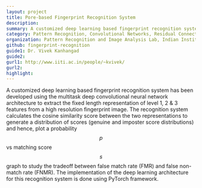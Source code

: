 ```yaml
---
layout: project
title: Pore-based Fingerprint Recognition System
description:
summary: A customized deep learning based fingerprint recognition system has been developed using the multitask deep convolutional neural network architecture to extract the fixed length representation of level 1, 2 & 3 features from a high resolution fingerprint image. The recognition system calculates the cosine similarity score between the two representations to generate a distribution of scores (genuine and imposter score distributions) and hence, plot a probability vs matching score graph to study the tradeoff between false match rate (FMR) and false non-match rate (FNMR).
category: Pattern Recognition, Convolutional Networks, Residual Connections, Image Analysis, Unsupervised Learning, CVPR
organization: Pattern Recognition and Image Analysis Lab, Indian Institute of Technology Indore
github: fingerprint-recognition
guide1: Dr. Vivek Kanhangad
guide2:
gurl1: http://www.iiti.ac.in/people/~kvivek/
gurl2:
highlight:
---
```


A customized deep learning based fingerprint recognition system has been developed using the multitask deep convolutional neural network architecture to extract the fixed length representation of level 1, 2 & 3 features from a high resolution fingerprint image. The recognition system calculates the cosine similarity score between the two representations to generate a distribution of scores (genuine and imposter score distributions) and hence, plot a probability $$p$$ vs matching score $$s$$ graph to study the tradeoff between false match rate (FMR) and false non-match rate (FNMR). The implementation of the deep learning architecture for this recognition system is done using PyTorch framework.